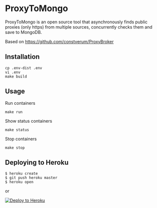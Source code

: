 ProxyToMongo
=====================

ProxyToMongo is an open source tool that asynchronously 
finds public proxies (only https) from multiple sources, concurrently 
checks them and save to MongoDB. 

Based on https://github.com/constverum/ProxyBroker

## Installation

    cp .env-dist .env
    vi .env  
    make build

## Usage

Run containers  
  
    make run

Show status containers

    make status

Stop containers

    make stop
    
## Deploying to Heroku

```
$ heroku create
$ git push heroku master
$ heroku open
```
or

[![Deploy to Heroku](https://www.herokucdn.com/deploy/button.png)](https://heroku.com/deploy)